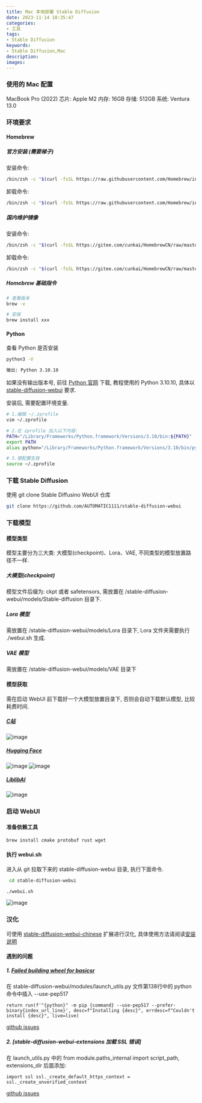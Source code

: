 ```yaml
---
title: Mac 本地部署 Stable Diffusion
date: 2023-11-14 18:35:47
categories:
- 工具
tags:
- Stable Diffusion
keywords:
- Stable Diffusion,Mac
description:
images:
---
```

### 使用的 Mac 配置
MacBook Pro (2022)
芯片: Apple M2
内存: 16GB
存储: 512GB
系统: Ventura 13.0
<!-- more -->

### 环境要求
#### Homebrew
##### 官方安装 (需要梯子)
安装命令:
```bash
/bin/zsh -c "$(curl -fsSL https://raw.githubusercontent.com/Homebrew/install/HEAD/install.sh)"
```

卸载命令:
```bash
/bin/zsh -c "$(curl -fsSL https://raw.githubusercontent.com/Homebrew/install/master/uninstall.sh)"
```

##### 国内维护镜像
安装命令:
```bash
/bin/zsh -c "$(curl -fsSL https://gitee.com/cunkai/HomebrewCN/raw/master/Homebrew.sh)"
```

卸载命令:
```bash
/bin/zsh -c "$(curl -fsSL https://gitee.com/cunkai/HomebrewCN/raw/master/HomebrewUninstall.sh)"
```

##### Homebrew 基础指令
```bash
# 查看版本
brew -v

# 安装
brew install xxx
```

#### Python
查看 Python 是否安装
```bash
python3 -V

输出: Python 3.10.10
```
如果没有输出版本号, 前往 [Python 官网](https://www.python.org/downloads/macos/) 下载, 教程使用的 Python 3.10.10, 具体以 [stable-diffusion-webui](https://github.com/AUTOMATIC1111/stable-diffusion-webui) 要求.

安装后, 需要配置环境变量.
```bash
# 1.编辑 ~/.zprofile
vim ~/.zprofile

# 2.在 zprofile 加入以下内容:
PATH="/Library/Frameworks/Python.framework/Versions/3.10/bin:${PATH}"
export PATH
alias python="/Library/Frameworks/Python.framework/Versions/3.10/bin/python3"

# 3.使配置生效
source ~/.zprofile
```

### 下载 Stable Diffusion
使用 git clone Stable Diffusino WebUI 仓库
```bash
git clone https://github.com/AUTOMATIC1111/stable-diffusion-webui
```

### 下载模型
#### 模型类型
模型主要分为三大类: 大模型(checkpoint)、Lora、VAE, 不同类型的模型放置路径不一样.
##### 大模型(checkpoint)
模型文件后缀为: ckpt 或者 safetensors, 需放置在 /stable-diffusion-webui/models/Stable-diffusion 目录下.

##### Lora 模型
需放置在 /stable-diffusion-webui/models/Lora 目录下, Lora 文件夹需要执行 ./webui.sh 生成.

##### VAE 模型
需放置在 /stable-diffusion-webui/models/VAE 目录下

#### 模型获取
需在启动 WebUI 前下载好一个大模型放置目录下, 否则会自动下载默认模型, 比较耗费时间.

##### [C站](https://civitai.com/)
![image](https://destinmure.github.io/pic/postImage/Mac-本地部署-StableDiffusion/C站模型获取.png)
##### [Hugging Face](https://huggingface.co/models?pipeline_tag=text-to-image&sort=downloads)
![image](https://destinmure.github.io/pic/postImage/Mac-本地部署-StableDiffusion/HuggingFace1.png)
![image](https://destinmure.github.io/pic/postImage/Mac-本地部署-StableDiffusion/HuggingFace1.png)
##### [LiblibAI](https://www.liblib.ai/modelinfo/8b4b7eb6aa2c480bbe65ca3d4625632d)
![image](https://destinmure.github.io/pic/postImage/Mac-本地部署-StableDiffusion/LiblibAI.png)

### 启动 WebUI
#### 准备依赖工具
```bash
brew install cmake protobuf rust wget
```

#### 执行 webui.sh
进入从 git 拉取下来的 stable-diffusion-webui 目录, 执行下面命令.
```bash
 cd stable-diffusion-webui

./webui.sh
```
![image](https://destinmure.github.io/pic/postImage/Mac-本地部署-StableDiffusion/应用界面.png)

### 汉化
可使用 [stable-diffusion-webui-chinese](https://github.com/VinsonLaro/stable-diffusion-webui-chinese) 扩展进行汉化, 具体使用方法请阅读[安装说明](https://github.com/VinsonLaro/stable-diffusion-webui-chinese#%E6%96%B9%E6%B3%951%E9%80%9A%E8%BF%87webui%E6%8B%93%E5%B1%95%E8%BF%9B%E8%A1%8C%E5%AE%89%E8%A3%85)

#### 遇到的问题
##### 1. [Failed building wheel for basicsr](https://github.com/AUTOMATIC1111/stable-diffusion-webui/issues/13113)
在 stable-diffusion-webui/modules/launch_utils.py 文件第138行中的 python 命令中插入 --use-pep517
```
return run(f'"{python}" -m pip {command} --use-pep517 --prefer-binary{index_url_line}', desc=f"Installing {desc}", errdesc=f"Couldn't install {desc}", live=live)
```
[github issues](https://github.com/AUTOMATIC1111/stable-diffusion-webui/issues/13113)

##### 2. [stable-diffusion-webui-extensions 加载 SSL 错误]
在 launch_utils.py 中的 from module.paths_internal import script_path, extensions_dir 后面添加:
```
import ssl ssl._create_default_https_context = ssl._create_unverified_context
```
[github issues](https://github.com/AUTOMATIC1111/stable-diffusion-webui/issues/9285)